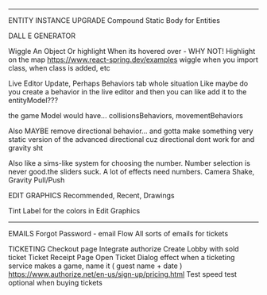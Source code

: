 
---

ENTITY INSTANCE UPGRADE
  Compound Static Body for Entities

DALL E GENERATOR

Wiggle An Object Or highlight When its hovered over - WHY NOT!
Highlight on the map
https://www.react-spring.dev/examples wiggle when you import class, when class is added, etc

Live Editor Update, Perhaps Behaviors tab whole situation
  Like maybe do you create a behavior in the live editor and then you can like add it to the entityModel???

  the game Model would have... collisionsBehaviors, movementBehaviors

  Also MAYBE remove directional behavior... and gotta make something very static version of the advanced directional cuz directional dont work for and gravity sht

  Also like a sims-like system for choosing the number. Number selection is never good.the sliders suck. A lot of effects need numbers. Camera Shake, Gravity Pull/Push

EDIT GRAPHICS
  Recommended, Recent, Drawings

Tint Label 
  for the colors in Edit Graphics

---

EMAILS
  Forgot Password - email Flow
  All sorts of emails for tickets

TICKETING
  Checkout page
    Integrate authorize
    Create Lobby with sold ticket
  Ticket Receipt Page
  Open Ticket Dialog effect
  when a ticketing service makes a game, name it ( guest name + date )
  https://www.authorize.net/en-us/sign-up/pricing.html
  Test speed test optional when buying tickets 